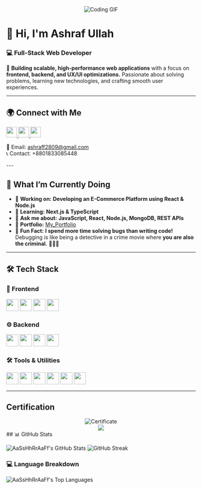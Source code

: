 <div align="center">
   <img src="https://miro.medium.com/v2/resize:fit:1358/0*FGD6BUzzZs1VJLuY.gif" alt="Coding GIF">
</div>

# 👋 Hi, I'm **Ashraf Ullah**  
### 💻 Full-Stack Web Developer  

🚀 **Building scalable, high-performance web applications** with a focus on **frontend, backend, and UX/UI optimizations.** Passionate about solving problems, learning new technologies, and crafting smooth user experiences.  

---

## 🌍 Connect with Me  
<p align="left">
   <a href="https://www.linkedin.com/in/ashraf-ullah-2b731524b/" target="_blank">
      <img src="https://img.shields.io/badge/LinkedIn-0077B5?style=for-the-badge&logo=linkedin&logoColor=white" height="28">
   </a> 
   <a href="https://x.com/ashraf_ullah_01" target="_blank">
      <img src="https://img.shields.io/badge/Twitter-000000?style=for-the-badge&logo=X&logoColor=white" height="28">
   </a>
   <a href="https://github.com/AaSsHhRrAaFf" target="_blank">
      <img src="https://img.shields.io/badge/GitHub-181717?style=for-the-badge&logo=github&logoColor=white" height="28">
   </a>
</p>
<p>
  📧 Email: <a href="mailto:ashraff2809@gmail.com">ashraff2809@gmail.com</a><br>
  📞 Contact: +8801833085448
</p>
---

## 🚀 What I’m Currently Doing  
- 💼 **Working on:** **Developing an E-Commerce Platform using React & Node.js**  
- 🌱 **Learning:** **Next.js & TypeScript**  
- 💬 **Ask me about:** **JavaScript, React, Node.js, MongoDB, REST APIs**  
- 📂 **Portfolio:** [My_Portfolio](https://ashraf-ullah.vercel.app/)  
- 🎯 **Fun Fact:** **I spend more time solving bugs than writing code!** Debugging is like being a detective in a crime movie where **you are also the criminal.** 🕵️‍♂️🐞  

---

## 🛠️ Tech Stack  
### 🎨 Frontend  
<p>
  <img src="https://img.shields.io/badge/JavaScript-F7DF1C?logo=javascript&logoColor=white" height="32">
<!--   <img src="https://img.shields.io/badge/TypeScript-3178C6?logo=typescript&logoColor=white" height="32"> -->
  <img src="https://img.shields.io/badge/React-20232A?logo=react&logoColor=61DAFB" height="32">
<!--   <img src="https://img.shields.io/badge/Next.js-000000?logo=next.js&logoColor=white" height="32"> -->
  <img src="https://img.shields.io/badge/Tailwind_CSS-38B2AC?logo=tailwind-css&logoColor=white" height="32">
  <img src="https://img.shields.io/badge/Material_UI-007FFF?logo=material-ui&logoColor=white" height="32">
</p>

### ⚙️ Backend  
<p>
  <img src="https://img.shields.io/badge/Node.js-8CC84B?logo=node.js&logoColor=white" height="32">
  <img src="https://img.shields.io/badge/Express-000000?logo=express&logoColor=white" height="32">
  <img src="https://img.shields.io/badge/MongoDB-4EA94B?logo=mongodb&logoColor=white" height="32">
  <img src="https://img.shields.io/badge/Firebase-FFCA28?logo=firebase&logoColor=white" height="32">
</p>

### 🛠️ Tools & Utilities  
<p>
  <img src="https://img.shields.io/badge/Git-F05032?logo=git&logoColor=white" height="32">
  <img src="https://img.shields.io/badge/GitHub-181717?logo=github&logoColor=white" height="32">
  <img src="https://img.shields.io/badge/Postman-FF6C37?logo=postman&logoColor=white" height="32">
  <img src="https://img.shields.io/badge/VS_Code-007ACC?logo=visual-studio-code&logoColor=white" height="32">
  <img src="https://img.shields.io/badge/Figma-F24E1E?logo=figma&logoColor=white" height="32">
  <img src="https://img.shields.io/badge/Notion-000000?logo=notion&logoColor=white" height="32">
</p>

---
## Certification 
<div align="center">
   <img src="https://drive.google.com/file/d/1LPmcA--V6Khosp0To1cT4nImAWS_WCYK/view?usp=drive_link" alt="Certificate">
</div>
<div align="center">
   <img src="https://imgur.com/a/uTMrr6v">
</div>
## 📊 GitHub Stats  

<p align="left">
  <img src="https://github-readme-stats.vercel.app/api?username=AaSsHhRrAaFf&theme=dark&show_icons=true&hide_border=true&count_private=true" alt="AaSsHhRrAaFf's GitHub Stats">
  <img src="https://nirzak-streak-stats.vercel.app?user=AaSsHhRrAaFf&theme=dark&hide_border=true&exclude_days=Fri" alt="GitHub Streak">
</p>

### 💻 Language Breakdown  
<p align="left">
  <img src="https://github-readme-stats.vercel.app/api/top-langs/?username=AaSsHhRrAaFf&theme=dark&show_icons=true&hide_border=true&layout=compact" alt="AaSsHhRrAaFf's Top Languages">
</p>
